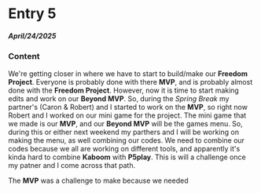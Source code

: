 # Entry 5
##### April/24/2025

### Content

We're getting closer in where we have to start to build/make our **Freedom Project**. Everyone is probably done with there **MVP**, and is probably almost done with the **Freedom Project**. However, now it is time to start making edits and work on our **Beyond MVP**. So, during the _Spring Break_ my partner's (Caron & Robert) and I started to work on the **MVP**, so right now Robert and I worked on our mini game for the project. The mini game that we made is our **MVP**, and our **Beyond MVP** will be the games menu. So, during this or either next weekend my parthers and I will be working on making the menu, as well combining our codes. We need to combine our codes because we all are working on different tools, and apparently it's kinda hard to combine **Kaboom** with **P5play**. This is will a challenge once my patner and I come across that path.  

The **MVP** was a challenge to make because we needed 

